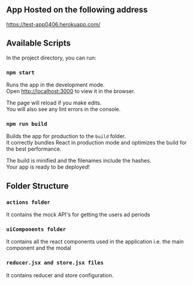 
## App Hosted on the following address 
https://test-app0406.herokuapp.com/


## Available Scripts

In the project directory, you can run:

### `npm start`

Runs the app in the development mode.<br />
Open [http://localhost:3000](http://localhost:3000) to view it in the browser.

The page will reload if you make edits.<br />
You will also see any lint errors in the console.

### `npm run build`

Builds the app for production to the `build` folder.<br />
It correctly bundles React in production mode and optimizes the build for the best performance.

The build is minified and the filenames include the hashes.<br />
Your app is ready to be deployed!

## Folder Structure

### `actions folder`

It contains the mock API's for getting the users ad periods

### `uiComponents folder`

It contains all the react components used in the application i.e. the main component and the modal

### `reducer.jsx and store.jsx files`

It contains reducer and store configuration.




